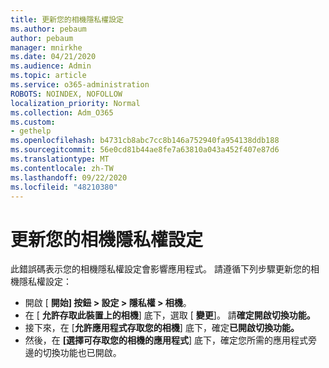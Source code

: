 ```yaml
---
title: 更新您的相機隱私權設定
ms.author: pebaum
author: pebaum
manager: mnirkhe
ms.date: 04/21/2020
ms.audience: Admin
ms.topic: article
ms.service: o365-administration
ROBOTS: NOINDEX, NOFOLLOW
localization_priority: Normal
ms.collection: Adm_O365
ms.custom:
- gethelp
ms.openlocfilehash: b4731cb8abc7cc8b146a752940fa954138ddb188
ms.sourcegitcommit: 56e0cd81b44ae8fe7a63810a043a452f407e87d6
ms.translationtype: MT
ms.contentlocale: zh-TW
ms.lasthandoff: 09/22/2020
ms.locfileid: "48210380"
---
```

# <a name="update-your-cameras-privacy-settings"></a>更新您的相機隱私權設定

此錯誤碼表示您的相機隱私權設定會影響應用程式。 請遵循下列步驟更新您的相機隱私權設定：

- 開啟 [ **開始] 按鈕 > 設定 > 隱私權 > 相機**。
- 在 [ **允許存取此裝置上的相機**] 底下，選取 [ **變更**]。 請**確定開啟切換功能。**
- 接下來，在 [**允許應用程式存取您的相機**] 底下，確定**已開啟切換功能。**
- 然後，在 **[選擇可存取您的相機的應用程式**] 底下，確定您所需的應用程式旁邊的切換功能也已開啟。
